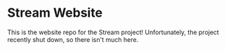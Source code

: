 # Stream Website

This is the website repo for the Stream project! Unfortunately, the project recently shut down, so there isn't much here.
